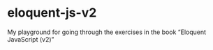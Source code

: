 # eloquent-js-v2
My playground for going through the exercises in the book “Eloquent JavaScript (v2)”
